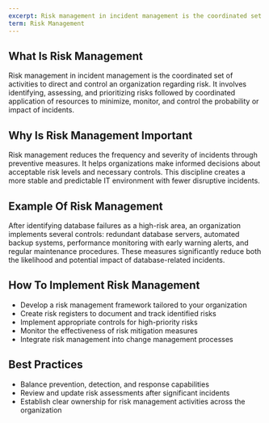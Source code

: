 ```yaml
---
excerpt: Risk management in incident management is the coordinated set of activities to direct and control an organization regarding risk.
term: Risk Management
---
```

## What Is Risk Management

Risk management in incident management is the coordinated set of activities to direct and control an organization regarding risk. It involves identifying, assessing, and prioritizing risks followed by coordinated application of resources to minimize, monitor, and control the probability or impact of incidents.

## Why Is Risk Management Important

Risk management reduces the frequency and severity of incidents through preventive measures. It helps organizations make informed decisions about acceptable risk levels and necessary controls. This discipline creates a more stable and predictable IT environment with fewer disruptive incidents.

## Example Of Risk Management

After identifying database failures as a high-risk area, an organization implements several controls: redundant database servers, automated backup systems, performance monitoring with early warning alerts, and regular maintenance procedures. These measures significantly reduce both the likelihood and potential impact of database-related incidents.

## How To Implement Risk Management

- Develop a risk management framework tailored to your organization
- Create risk registers to document and track identified risks
- Implement appropriate controls for high-priority risks
- Monitor the effectiveness of risk mitigation measures
- Integrate risk management into change management processes

## Best Practices

- Balance prevention, detection, and response capabilities
- Review and update risk assessments after significant incidents
- Establish clear ownership for risk management activities across the organization